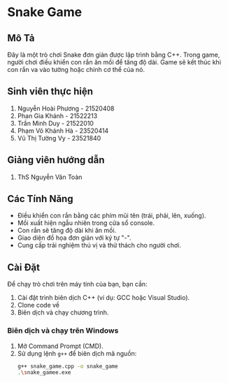 # Snake Game

## Mô Tả
Đây là một trò chơi Snake đơn giản được lập trình bằng C++. Trong game, người chơi điều khiển con rắn ăn mồi để tăng độ dài. Game sẽ kết thúc khi con rắn va vào tường hoặc chính cơ thể của nó.

## Sinh viên thực hiện
1. Nguyễn Hoài Phương - 21520408
2. Phan Gia Khánh - 21522213
3. Trần Minh Duy - 21522010
4. Phạm Võ Khánh Hà - 23520414
5. Vũ Thị Tường Vy - 23521840

## Giảng viên hướng dẫn
1. ThS Nguyễn Văn Toàn

## Các Tính Năng
- Điều khiển con rắn bằng các phím mũi tên (trái, phải, lên, xuống).
- Mồi xuất hiện ngẫu nhiên trong cửa sổ console.
- Con rắn sẽ tăng độ dài khi ăn mồi.
- Giao diện đồ họa đơn giản với ký tự "-".
- Cung cấp trải nghiệm thú vị và thử thách cho người chơi.

## Cài Đặt
Để chạy trò chơi trên máy tính của bạn, bạn cần:
1. Cài đặt trình biên dịch C++ (ví dụ: GCC hoặc Visual Studio).
2. Clone code về
3. Biên dịch và chạy chương trình.

### Biên dịch và chạy trên Windows
1. Mở Command Prompt (CMD).
2. Sử dụng lệnh `g++` để biên dịch mã nguồn:
   ```bash
   g++ snake_game.cpp -o snake_game
   .\snake_gamee.exe
